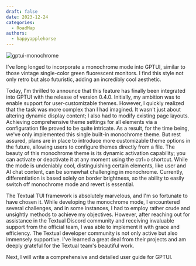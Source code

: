 ```yaml
---
draft: false
date: 2023-12-24
categories:
  - RoadMap
authors:
  - happyapplehorse
---
```


![gptui-monochrome](https://github.com/happyapplehorse/happyapplehorse-assets/blob/main/gptui/gptui_monochrome.jpeg)

I've long longed to incorporate a monochrome mode into GPTUI, similar to those vintage single-color green
fluorescent monitors. I find this style not only retro but also futuristic, adding an incredibly cool aesthetic.

Today, I'm thrilled to announce that this feature has finally been integrated into GPTUI with the release of
version 0.4.0. Initially, my ambition was to enable support for user-customizable themes. However, I quickly
realized that the task was more complex than I had imagined. It wasn't just about altering dynamic display
content; I also had to modify existing page layouts. Achieving comprehensive theme settings for all elements
via a configuration file proved to be quite intricate. As a result, for the time being, we've only implemented
this single built-in monochrome theme. But rest assured, plans are in place to introduce more customizable theme
options in the future, allowing users to configure themes directly from a file. The beauty of this monochrome
theme is its dynamic activation capability; you can activate or deactivate it at any moment using the ctrl+o
shortcut. While the mode is undeniably cool, distinguishing certain elements, like user and AI chat content,
can be somewhat challenging in monochrome. Currently, differentiation is based solely on border brightness,
so the ability to easily switch off monochrome mode and revert is essential.

The Textual TUI framework is absolutely marvelous, and I'm so fortunate to have chosen it. While developing the
monochrome mode, I encountered several challenges, and in some instances, I had to employ rather crude and
unsightly methods to achieve my objectives. However, after reaching out for assistance in the Textual Discord
community and receiving invaluable support from the official team, I was able to implement it with grace and
efficiency. The Textual developer community is not only active but also immensely supportive. I've learned a
great deal from their projects and am deeply grateful for the Textual team's beautiful work.

Next, I will write a comprehensive and detailed user guide for GPTUI.

